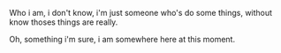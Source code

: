 Who i am, i don't know, i'm just someone who's do some things, without
know thoses things are really.

Oh, something i'm sure, i am somewhere here at this moment.
